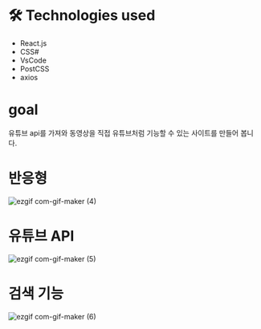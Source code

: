 # 🛠️ Technologies used

- React.js
- CSS#
- VsCode
- PostCSS
- axios

# goal

유튜브 api를 가져와 동영상을 직접 유튜브처럼 기능할 수 있는 사이트를 만들어 봅니다.

# 반응형
![ezgif com-gif-maker (4)](https://user-images.githubusercontent.com/54207332/157362743-834a31e0-64e1-4659-823e-eae12cc731ab.gif)

# 유튜브 API
![ezgif com-gif-maker (5)](https://user-images.githubusercontent.com/54207332/157363276-417c4d95-bd10-45ca-a406-aa9e549023f5.gif)

# 검색 기능
![ezgif com-gif-maker (6)](https://user-images.githubusercontent.com/54207332/157364453-57e58a41-7f53-4be2-87a6-bf931dff83e8.gif)
